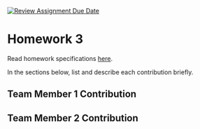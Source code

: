 [![Review Assignment Due Date](https://classroom.github.com/assets/deadline-readme-button-24ddc0f5d75046c5622901739e7c5dd533143b0c8e959d652212380cedb1ea36.svg)](https://classroom.github.com/a/h8letbNy)
# Homework 3

Read homework specifications [here](https://docs.google.com/document/d/1V-zXNxnlwq-2lH9a_YnfNFTwm3OMAmJJUZRXQ4X2pOM/edit?usp=sharing).

In the sections below, list and describe each contribution briefly.

## Team Member 1 Contribution

## Team Member 2 Contribution
